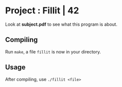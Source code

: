 # Project : Fillit | 42

Look at **subject.pdf** to see what this program is about.

## Compiling 

Run `make`, a file `fillit` is now in your directory.

## Usage

After compiling, use
`./fillit <file>`
